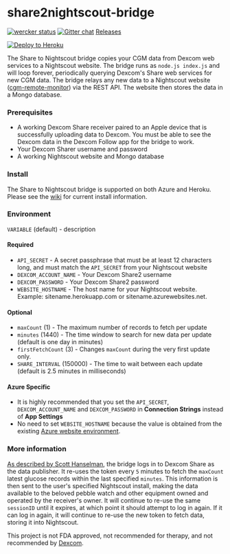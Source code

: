 share2nightscout-bridge
=======================

[![wercker status](https://app.wercker.com/status/1d9a86d110cb9d42c844fa60d084e5c4/m "wercker status")](https://app.wercker.com/project/bykey/1d9a86d110cb9d42c844fa60d084e5c4)
[![Gitter chat][gitter-img]][gitter-url]
[Releases][releases]

[![Deploy to Heroku][heroku-img]][heroku-url]

[releases]: https://github.com/bewest/share2nightscout-bridge/releases
[heroku-img]: https://www.herokucdn.com/deploy/button.png
[heroku-url]: https://heroku.com/deploy
[gitter-img]: https://img.shields.io/badge/Gitter-Join%20Chat%20%E2%86%92-1dce73.svg
[gitter-url]: https://gitter.im/nightscout/public
[c-r-m]: https://github.com/nightscout/cgm-remote-monitor
[wiki]: https://github.com/bewest/share2nightscout-bridge/wiki
[dexcom-eula]: http://www.dexcom.com/node/5421
[azure-environment]: https://github.com/projectkudu/kudu/wiki/Azure-runtime-environment
[blog-post]: http://www.hanselman.com/blog/BridgingDexcomShareCGMReceiversAndNightscout.aspx

The Share to Nightscout bridge copies your CGM data from Dexcom web services to a Nightscout website.  The bridge runs as `node.js index.js` and will loop forever, periodically querying Dexcom's Share web services for new CGM data.  The bridge relays any new data to a Nightscout website ([cgm-remote-monitor][c-r-m]) via the REST API.  The website then stores the data in a Mongo database.

### Prerequisites

* A working Dexcom Share receiver paired to an Apple device that is successfully uploading data to Dexcom.  You must be able to see the Dexcom data in the Dexcom Follow app for the bridge to work.
* Your Dexcom Sharer username and password
* A working Nightscout website and Mongo database

### Install

The Share to Nightscout bridge is supported on both Azure and Heroku.  Please see the [wiki][wiki] for current install information.

### Environment

`VARIABLE` (default) - description

#### Required

* `API_SECRET` - A secret passphrase that must be at least 12 characters long, and must match the `API_SECRET` from your Nightscout website
* `DEXCOM_ACCOUNT_NAME` - Your Dexcom Share2 username
* `DEXCOM_PASSWORD` - Your Dexcom Share2 password
* `WEBSITE_HOSTNAME` - The host name for your Nightscout website.  Example: sitename.herokuapp.com or sitename.azurewebsites.net.

#### Optional

* `maxCount` (1) - The maximum number of records to fetch per update
* `minutes` (1440) - The time window to search for new data per update (default is one day in minutes)
* `firstFetchCount` (3) - Changes `maxCount` during the very first update only.
* `SHARE_INTERVAL` (150000) - The time to wait between each update (default is 2.5 minutes in milliseconds)

#### Azure Specific

* It is highly recommended that you set the `API_SECRET`, `DEXCOM_ACCOUNT_NAME` and `DEXCOM_PASSWORD` in **Connection Strings** instead of **App Settings**
* No need to set `WEBSITE_HOSTNAME` because the value is obtained from the existing [Azure website environment][azure-environment].

### More information

[As described by Scott Hanselman][blog-post], the bridge logs in to Dexcom Share as the data publisher.  It re-uses the token every `5` minutes to fetch the `maxCount` latest glucose records within the last specified `minutes`.  This information is then sent to the user's specified Nightscout install, making the data available to the beloved pebble watch and other equipment owned and operated by the receiver's owner.  It will continue to re-use the same `sessionID` until it expires, at which point it should attempt to log in again.  If it can log in again, it will continue to re-use the new token to fetch data, storing it into Nightscout.

This project is not FDA approved, not recommended for therapy, and not recommended by [Dexcom][dexcom-eula].

